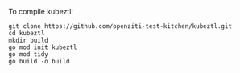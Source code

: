To compile kubeztl:
```shell
git clone https://github.com/openziti-test-kitchen/kubeztl.git
cd kubeztl
mkdir build
go mod init kubeztl
go mod tidy
go build -o build
```
